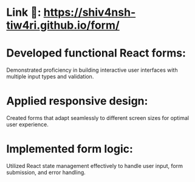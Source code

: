 # Link 🔗: https://shiv4nsh-tiw4ri.github.io/form/ 
# Developed functional React forms: 
Demonstrated proficiency in building interactive user interfaces with multiple input types and validation.
# Applied responsive design: 
Created forms that adapt seamlessly to different screen sizes for optimal user experience.
# Implemented form logic: 
Utilized React state management effectively to handle user input, form submission, and error handling.
